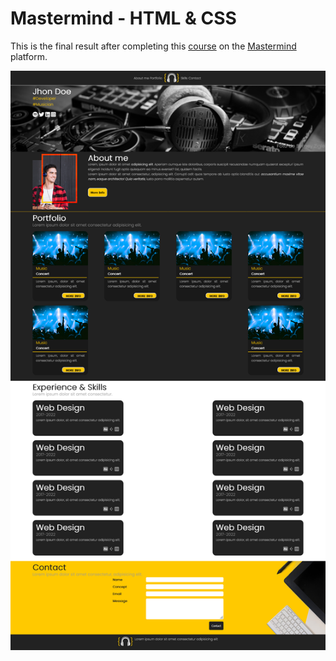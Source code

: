 # Mastermind - HTML & CSS

This is the final result after completing this [course](https://www.mastermind.ac/courses/desarrollo-web-con-html-css) on the [Mastermind](https://www.mastermind.ac/) platform.

![](img/preview.png)